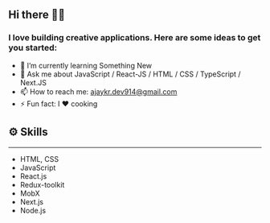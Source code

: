 ## Hi there 👋🏻

### I love building creative applications. Here are some ideas to get you started:
  - 🌱 I’m currently learning Something New
  - 💬 Ask me about JavaScript / React-JS / HTML / CSS / TypeScript / Next.JS
  - 📫 How to reach me: ajaykr.dev914@gmail.com
  - ⚡ Fun fact: I ❤️ cooking
  
## ⚙️ Skills
*****
  - HTML, CSS
  - JavaScript
  - React.js
  - Redux-toolkit
  - MobX
  - Next.js
  - Node.js
